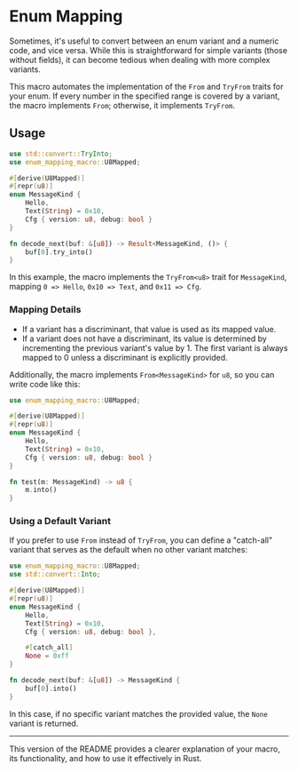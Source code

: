 # Enum Mapping

Sometimes, it's useful to convert between an enum variant and a numeric code, and vice versa. While this is
straightforward for simple variants (those without fields), it can become tedious when dealing with more complex
variants.

This macro automates the implementation of the `From` and `TryFrom` traits for your enum. If every number in the
specified range is covered by a variant, the macro implements `From`; otherwise, it implements `TryFrom`.

## Usage

```rust
use std::convert::TryInto;
use enum_mapping_macro::U8Mapped;

#[derive(U8Mapped)]
#[repr(u8)]
enum MessageKind {
    Hello,
    Text(String) = 0x10,
    Cfg { version: u8, debug: bool }
}

fn decode_next(buf: &[u8]) -> Result<MessageKind, ()> {
    buf[0].try_into()
}
```

In this example, the macro implements the `TryFrom<u8>` trait for `MessageKind`, mapping `0 => Hello`, `0x10 => Text`,
and `0x11 => Cfg`.

### Mapping Details

- If a variant has a discriminant, that value is used as its mapped value.
- If a variant does not have a discriminant, its value is determined by incrementing the previous variant's value by 1.
  The first variant is always mapped to 0 unless a discriminant is explicitly provided.

Additionally, the macro implements `From<MessageKind>` for `u8`, so you can write code like this:

```rust
use enum_mapping_macro::U8Mapped;

#[derive(U8Mapped)]
#[repr(u8)]
enum MessageKind {
    Hello,
    Text(String) = 0x10,
    Cfg { version: u8, debug: bool }
}

fn test(m: MessageKind) -> u8 {
    m.into()
}
```

### Using a Default Variant

If you prefer to use `From` instead of `TryFrom`, you can define a "catch-all" variant that serves as the default when
no other variant matches:

```rust
use enum_mapping_macro::U8Mapped;
use std::convert::Into;

#[derive(U8Mapped)]
#[repr(u8)]
enum MessageKind {
    Hello,
    Text(String) = 0x10,
    Cfg { version: u8, debug: bool },

    #[catch_all]
    None = 0xff
}

fn decode_next(buf: &[u8]) -> MessageKind {
    buf[0].into()
}
```

In this case, if no specific variant matches the provided value, the `None` variant is returned.

---

This version of the README provides a clearer explanation of your macro, its functionality, and how to use it
effectively in Rust.